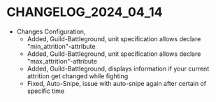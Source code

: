 ﻿# CHANGELOG_2024_04_14

+ Changes Configuration,
  - Added, Guild-Battleground, unit specification allows declare "min_attrition"-attribute
  - Added, Guild-Battleground, unit specification allows declare "max_attrition"-attribute
  - Added, Guild-Battleground, displays information if your current attrition get changed while fighting
  - Fixed, Auto-Snipe, issue with auto-snipe again after certain of specific time